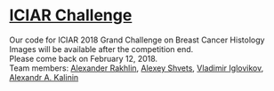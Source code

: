 # [ICIAR Challenge](https://grand-challenge.org/site/ICIAR2018-Challenge/)

Our code for ICIAR 2018 Grand Challenge on Breast Cancer Histology Images will be available after the competition end.  
Please come back on February 12, 2018.  
Team members: [Alexander Rakhlin](https://www.linkedin.com/in/alrakhlin/), [Alexey Shvets](https://www.linkedin.com/in/alexey-shvets-b0215263/), [Vladimir Iglovikov](https://www.linkedin.com/in/iglovikov/), [Alexandr A. Kalinin](https://alxndrkalinin.github.io)
